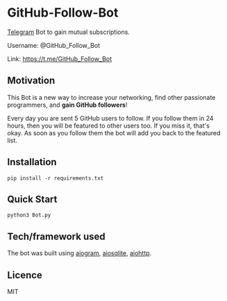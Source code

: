 # GitHub-Follow-Bot
[Telegram](https://telegram.org/) Bot to gain mutual subscriptions.

Username: @GitHub_Follow_Bot

Link: https://t.me/GitHub_Follow_Bot

## Motivation
This Bot is a new way to increase your networking, find other passionate programmers, and **gain GitHub followers**!

Every day you are sent 5 GitHub users to follow. If you follow them in 24 hours, then you will be featured to other users too. If you miss it, that's okay. As soon as you follow them the bot will add you back to the featured list.

## Installation
`pip install -r requirements.txt`

## Quick Start
`python3 Bot.py`

## Tech/framework used
The bot was built using [aiogram](https://github.com/aiogram/aiogram), [aiosqlite](https://github.com/omnilib/aiosqlite), [aiohttp](https://github.com/aio-libs/aiohttp).


## Licence
MIT
